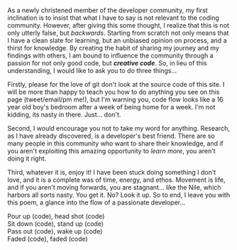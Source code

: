 <p>
As a newly christened member of the developer community, my first inclination is to insist that what I have to say is not relevant to the coding community. However, after giving this some thought, I realize that this is not only utterly false, but <i>backwards</i>. Starting from scratch not only means that I have a clean slate for learning, but an unbiased opinion on process, and a thirst for knowledge. By creating the habit of sharing my journey and my findings with others, I am bound to influence the community through a passion for not only good code, but <b><i>creative code</i></b>. So, in lieu of this understanding, I would like to ask you to do three things...
</p><p>
Firstly, please for the love of git don't look at the source code of this site. I will be more than happy to teach you how to do anything you see on this page (tweet/email/pm me!), but I'm warning you, code flow looks like a 16 year old boy's bedroom after a week of being home for a week. I'm not kidding, its nasty in there. Just... don't.
</p><p>
Second, I would encourage you not to take my word for anything. Research, as I have already discovered, is a developer's best friend. There are so many people in this community who want to share their knowledge, and if you aren't exploiting this amazing opportunity to <i>learn more</i>, you aren't doing it right.</p><p>Third, whatever it is, enjoy it! I have been stuck doing something I don't love, and it is a complete was of time, energy, and ethos. Movement is life, and if you aren't moving forwards, you are stagnant... like the Nile, which harbors all sorts nasty. You get it. No? Look it up. So to end, I leave you with this poem, a glance into the flow of a passionate developer...
</p><p>
Pour up (code), head shot (code)<br>
Sit down (code), stand up (code)<br>
Pass out (code), wake up (code)<br>
Faded (code), faded (code)
</p>